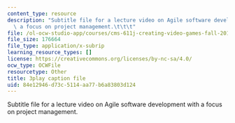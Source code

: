 ```yaml
---
content_type: resource
description: "Subtitle file for a lecture video on Agile software development with\
  \ a focus on project management.\t\t\t"
file: /ol-ocw-studio-app/courses/cms-611j-creating-video-games-fall-2014/84e12946d73c5114aa77b6a83803d124_nrfl6GAQy2s.vtt
file_size: 176664
file_type: application/x-subrip
learning_resource_types: []
license: https://creativecommons.org/licenses/by-nc-sa/4.0/
ocw_type: OCWFile
resourcetype: Other
title: 3play caption file
uid: 84e12946-d73c-5114-aa77-b6a83803d124
---
```

Subtitle file for a lecture video on Agile software development with a focus on project management.			